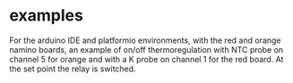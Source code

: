 # examples


For the arduino IDE and platformio environments, with the red and orange namino boards, an example of on/off thermoregulation with NTC probe on channel 5 for orange and with a K probe on channel 1 for the red board. At the set point the relay is switched.
